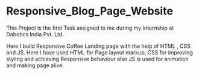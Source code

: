# Responsive_Blog_Page_Website
This Project is the first Task assigned to me during my Internship at Dabotics India Pvt. Ltd.

Here I build Responsive Coffee Landing page with the help of HTML , CSS and JS. 
Here I have used HTML for Page layout markup, CSS for improving styling and 
achieving Responsive behaviour also JS is used for animation and making page alive.
